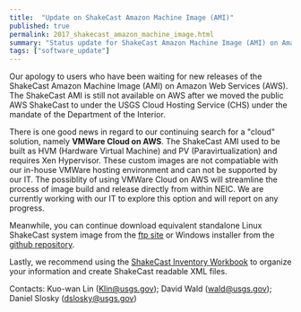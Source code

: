 ```yaml
---
title:  "Update on ShakeCast Amazon Machine Image (AMI)"
published: true
permalink: 2017_shakecast_amazon_machine_image.html
summary: "Status update for ShakeCast Amazon Machine Image (AMI) on Amazon Web Services (AWS)"
tags: ["software_update"]
---
```


Our apology to users who have been waiting for new releases of the ShakeCast Amazon Machine Image (AMI) on Amazon Web Services (AWS).  The ShakeCast AMI is still not available on AWS after we moved the public AWS ShakeCast to under the USGS Cloud Hosting Service (CHS) under the mandate of the Department of the Interior.

There is one good news in regard to our continuing search for a "cloud" solution, namely **VMWare Cloud on AWS**.  The ShakeCast AMI used to be built as HVM (Hardware Virtual Machine) and PV (Paravirtualization) and requires Xen Hypervisor.  These custom images are not compatiable with our in-house VMWare hosting environment and can not be supported by our IT.  The possiblity of using VMWare Cloud on AWS will streamline the process of image build and release directly from within NEIC.  We are currently working with our IT to explore this option and will report on any progress.   

Meanwhile, you can continue download equivalent standalone Linux ShakeCast system image from the [ftp site](ftp://ftpext.usgs.gov/pub/cr/co/golden/shakecast/ShakeCast%20Image/) or Windows installer from the [github repository](https://github.com/usgs/shakecast/releases).

Lastly, we recommend using the [ShakeCast Inventory Workbook](ftp://ftpext.usgs.gov/pub/cr/co/golden/shakecast/ShakeCast_Workbook/ShakeCastInventory.xlsm) to organize your information and create ShakeCast readable XML files.

Contacts: Kuo-wan Lin (Klin@usgs.gov); David Wald (wald@usgs.gov); Daniel Slosky (dslosky@usgs.gov)

